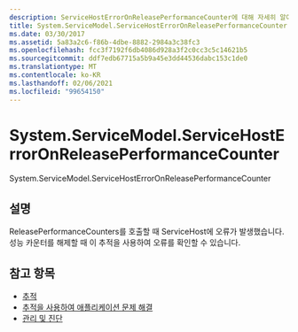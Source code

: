 ```yaml
---
description: ServiceHostErrorOnReleasePerformanceCounter에 대해 자세히 알아보세요.
title: System.ServiceModel.ServiceHostErrorOnReleasePerformanceCounter
ms.date: 03/30/2017
ms.assetid: 5a83a2c6-f86b-4dbe-8882-2984a3c38fc3
ms.openlocfilehash: fcc3f7192f6db4086d928a3f2c0cc3c5c14621b5
ms.sourcegitcommit: ddf7edb67715a5b9a45e3dd44536dabc153c1de0
ms.translationtype: MT
ms.contentlocale: ko-KR
ms.lasthandoff: 02/06/2021
ms.locfileid: "99654150"
---
```

# <a name="systemservicemodelservicehosterroronreleaseperformancecounter"></a>System.ServiceModel.ServiceHostErrorOnReleasePerformanceCounter

System.ServiceModel.ServiceHostErrorOnReleasePerformanceCounter  
  
## <a name="description"></a>설명  

 ReleasePerformanceCounters를 호출할 때 ServiceHost에 오류가 발생했습니다. 성능 카운터를 해제할 때 이 추적을 사용하여 오류를 확인할 수 있습니다.  
  
## <a name="see-also"></a>참고 항목

- [추적](index.md)
- [추적을 사용하여 애플리케이션 문제 해결](using-tracing-to-troubleshoot-your-application.md)
- [관리 및 진단](../index.md)
